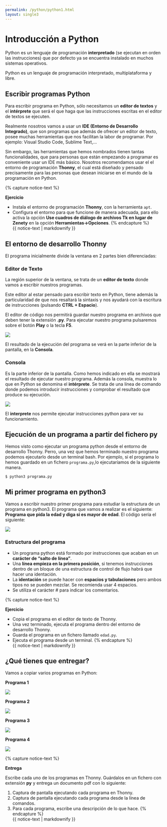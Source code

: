 ```yaml
---
permalink: /python/python1.html
layout: single3
---
```


# Introducción a Python

Python es un lenguaje de programación **interpretado** (se ejecutan en orden las instrucciones) que por defecto ya se encuentra instalado en muchos sistemas operativos.

Python es un lenguaje de programación interpretado, multiplataforma y libre.

## Escribir programas Python

Para escribir programa en Python, sólo necesitamos un **editor de textos** y el **intérprete** que será el que haga que las instrucciones escritas en el editor de textos se ejecuten.

Realmente nosotros vamos a usar un **IDE (Entorno de Desarrollo Integrado)**, que son programas que además de ofrecer un editor de texto, posee muchas herramientas que nos facilitan la labor de programar. Por ejemplo: Visual Studio Code, Sublime Text,...

Sin embargo, las herramientas que hemos nombrados tienen tantas funcionalidades, que para personas que están empezando a programar es conveniente usar un IDE más básico. Nosotros  recomendamos usar el el entorno de programación **Thonny**, el cual está diseñado y pensado precisamente para las personas que desean iniciarse en el mundo de la programación en Python.

{% capture notice-text %}

**Ejercicio**

* Instala el entorno de programación **Thonny**, con la herramienta `apt`.
* Configura el entorno para que funcione de manera adecuada, para ello activa la opción **Use cuadros de diálogo de archivos Tk en lugar de Zenety** en la opción **Herramientas->Opciones**.
{% endcapture %}<div class="notice--info">{{ notice-text | markdownify }}</div>

## El entorno de desarrollo Thonny

El programa inicialmente divide la ventana en 2 partes bien diferenciadas:

### Editor de Texto

La región superior de la ventana, se trata de un **editor de texto** donde vamos a escribir nuestros programas. 

Este editor al estar pensado para escribir texto en Python, tiene además la particularidad de que nos resaltará la sintaxis y nos ayudará con la escritura de instrucciones (pulsando **CTRL + Espacio**).

El editor de código nos permitirá guardar nuestro programa en archivos que deben tener la extensión **.py**. Para ejecutar nuestro programa pulsaremos sobre el botón **Play** o la tecla **F5**.

![ ](../lmgs/hlc2324/img/img1.png)

El resultado de la ejecución del programa se verá en la parte inferior de la pantalla, en la **Consola**.

### Consola

Es la parte inferior de la pantalla. Como hemos indicado en ella se mostrará el resultado de ejecutar nuestro programa. Además la consola, muestra lo que en Python se denomina el **intérprete**. Se trata de una línea de comando donde podemos introducir instrucciones y comprobar el resultado que produce su ejecución.

![ ](../lmgs/hlc2324/img/img2.png)

El **interprete** nos permite ejecutar instrucciones python para ver su funcionamiento.

## Ejecución de un programa a partir del fichero py

Hemos visto como ejecutar un programa python desde el entorno de desarrollo Thonny. Perro, una vez que hemos terminado nuestro programa podemos ejecutarlo desde un terminal bash. Por ejemplo, si el programa lo hemos guardado en un fichero `programa.py`,lo ejecutaríamos de la siguiente manera.

```
$ python3 programa.py
```


## Mi primer programa en python3

Vamos a escribir nuestro primer programa para estudiar la estructura de un programa en python3. El programa que vamos a realizar es el siguiente: **Programa que pida la edad y diga si es mayor de edad**. El código sería el siguiente:

![ ](../lmgs/hlc2324/img/img3.png)

### Estructura del programa

* Un programa python está formado por instrucciones que acaban en un **carácter de “salto de línea”**.
* Una **línea empieza en la primera posición**, si tenemos instrucciones dentro de un bloque de una estructura de control de flujo habrá que hacer una identación.
* La **identación** se puede hacer con **espacios y tabulaciones** pero ambos tipos no se pueden mezclar. Se recomienda usar 4 espacios.
* Se utiliza el carácter # para indicar los comentarios.

{% capture notice-text %}

**Ejercicio**

* Copia el programa en el editor de texto de Thonny.
* Una vez terminado, ejecuta el programa dentro del entorno de desarrollo Thonny.
* Guarda el programa en un fichero llamado `edad.py`.
* Ejecuta el programa desde un terminal.
{% endcapture %}<div class="notice--info">{{ notice-text | markdownify }}</div>

## ¿Qué tienes que entregar?

Vamos a copiar varios programas en Python:

**Programa 1**

![ ](../lmgs/hlc2324/img/img4.png)

**Programa 2**

![ ](../lmgs/hlc2324/img/img5.png)

**Programa 3**

![ ](../lmgs/hlc2324/img/img6.png)

**Programa 4**

![ ](../lmgs/hlc2324/img/img7.png)

{% capture notice-text %}

**Entrega**

Escribe cada uno de los programas en Thonny. Guárdalos en un fichero con extensión **py** y entrega un documento pdf con lo siguiente:

1. Captura de pantalla ejecutando cada programa en Thonny.
2. Captura de pantalla ejecutando cada programa desde la línea de comandos.
3. Para cada programa, escribe una descripción de lo que hace.
{% endcapture %}<div class="notice--info">{{ notice-text | markdownify }}</div>
